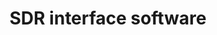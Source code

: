 ---
title: SDR interface software
description: Documentation for the code directly interacting with the SDR
weight: 10
---